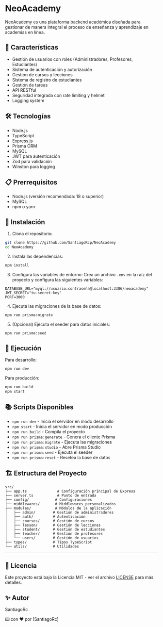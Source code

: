 # NeoAcademy

NeoAcademy es una plataforma backend académica diseñada para gestionar de manera integral el proceso de enseñanza y aprendizaje en academias en línea.

## 🚀 Características

- Gestión de usuarios con roles (Administradores, Profesores, Estudiantes)
- Sistema de autenticación y autorización
- Gestión de cursos y lecciones
- Sistema de registro de estudiantes
- Gestión de tareas
- API RESTful
- Seguridad integrada con rate limiting y helmet
- Logging system

## 🛠️ Tecnologías

- Node.js
- TypeScript
- Express.js
- Prisma ORM
- MySQL
- JWT para autenticación
- Zod para validación
- Winston para logging

## 📋 Prerrequisitos

- Node.js (versión recomendada: 18 o superior)
- MySQL
- npm o yarn

## 🔧 Instalación

1. Clona el repositorio:

```bash
git clone https://github.com/SantiagoRcp/NeoAcademy
cd NeoAcademy
```

2. Instala las dependencias:

```bash
npm install
```

3. Configura las variables de entorno:
   Crea un archivo `.env` en la raíz del proyecto y configura las siguientes variables:

```env
DATABASE_URL="myql://usuario:contraseña@localhost:3306/neoacademy"
JWT_SECRET="tu-secret-key"
PORT=3000
```

4. Ejecuta las migraciones de la base de datos:

```bash
npm run prisma:migrate
```

5. (Opcional) Ejecuta el seeder para datos iniciales:

```bash
npm run prisma:seed
```

## 🚀 Ejecución

Para desarrollo:

```bash
npm run dev
```

Para producción:

```bash
npm run build
npm start
```

## 📚 Scripts Disponibles

- `npm run dev` - Inicia el servidor en modo desarrollo
- `npm start` - Inicia el servidor en modo producción
- `npm run build` - Compila el proyecto
- `npm run prisma:generate` - Genera el cliente Prisma
- `npm run prisma:migrate` - Ejecuta las migraciones
- `npm run prisma:studio` - Abre Prisma Studio
- `npm run prisma:seed` - Ejecuta el seeder
- `npm run prisma:reset` - Resetea la base de datos

## 🏗️ Estructura del Proyecto

```
src/
├── app.ts              # Configuración principal de Express
├── server.ts           # Punto de entrada
├── config/            # Configuraciones
├── middlewares/       # Middlewares personalizados
├── modules/           # Módulos de la aplicación
│   ├── admin/        # Gestión de administradores
│   ├── auth/         # Autenticación
│   ├── courses/      # Gestión de cursos
│   ├── lesson/       # Gestión de lecciones
│   ├── student/      # Gestión de estudiantes
│   ├── teacher/      # Gestión de profesores
│   └── users/        # Gestión de usuarios
├── types/            # Tipos TypeScript
└── utils/            # Utilidades
```
------

## 📝 Licencia

Este proyecto está bajo la Licencia MIT - ver el archivo [LICENSE](./LICENSE) para más detalles.

## ✨ Autor

SantiagoRc

⌨️ con ❤️ por [SantiagoRc]
